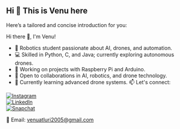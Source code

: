 ## Hi 👋 This is Venu here

<!--
**VenuAtluri2251421/VenuAtluri2251421** is a ✨ _special_ ✨ repository because its `README.md` (this file) appears on your GitHub profile.

Here are some ideas to get you started:

- 🔭 I’m currently working on ...
- 🌱 I’m currently learning ...
- 👯 I’m looking to collaborate on ...
- 🤔 I’m looking for help with ...
- 💬 Ask me about ...
- 📫 How to reach me: ...
- 😄 Pronouns: ...
- ⚡ Fun fact: ...
-->

Here’s a tailored and concise introduction for you:

Hi there 👋, I'm Venu!

- 🤖 Robotics student passionate about AI, drones, and automation.
- 💻 Skilled in Python, C, and Java; currently exploring autonomous drones.
- 🔧 Working on projects with Raspberry Pi and Arduino.
- 🚀 Open to collaborations in AI, robotics, and drone technology.
- 🌱 Currently learning advanced drone systems.
📫 Let's connect:

[![Instagram](https://img.shields.io/badge/Instagram-E4405F?style=for-the-badge&logo=instagram&logoColor=white)](https://www.instagram.com/i_s_n_12610/)  
[![LinkedIn](https://img.shields.io/badge/LinkedIn-0077B5?style=for-the-badge&logo=linkedin&logoColor=white)](https://www.linkedin.com/in/venu-atluri/)  
[![Snapchat](https://img.shields.io/badge/Snapchat-FFFC00?style=for-the-badge&logo=snapchat&logoColor=black)](https://www.snapchat.com/add/venuatluri?share_id=XmCR4L0ViqI&locale=en-IN)  

📧 Email: venuatluri2005@gmail.com
